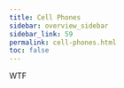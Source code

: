 ```yaml
---
title: Cell Phones
sidebar: overview_sidebar
sidebar_link: 59
permalink: cell-phones.html
toc: false
---
```


WTF<!--{% include_relative cell-phones-content.md %}-->
